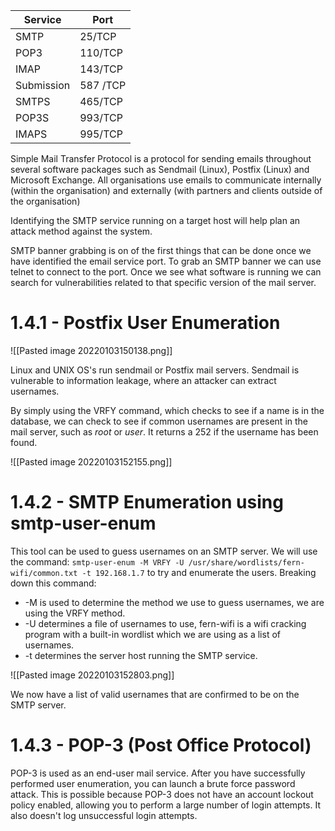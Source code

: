 | Service | Port  |
| --------| ------|
| SMTP    | 25/TCP|
| POP3    | 110/TCP| 
| IMAP    | 143/TCP| 
| Submission   | 587 /TCP| 
| SMTPS   | 465/TCP| 
| POP3S    | 993/TCP| 
| IMAPS   | 995/TCP| 
Simple Mail Transfer Protocol is a protocol for sending emails throughout several software packages such as Sendmail (Linux), Postfix (Linux) and Microsoft Exchange. All organisations use emails to communicate internally (within the organisation) and externally (with partners and clients outside of the organisation)

Identifying the SMTP service running on a target host will help plan an attack method against the system. 

SMTP banner grabbing is on of the first things that can be done once we have identified the email service port. To grab an SMTP banner we can use telnet to connect to the port. Once we see what software is running we can search for vulnerabilities related to that specific version of the mail server. 

# 1.4.1 - Postfix User Enumeration 

![[Pasted image 20220103150138.png]]

Linux and UNIX OS's run sendmail or Postfix mail servers. Sendmail is vulnerable to information leakage, where an attacker can extract usernames. 

By simply using the VRFY command, which checks to see if a name is in the database, we can check to see if common usernames are present in the mail server, such as <em>root</em> or <em>user</em>. It returns a 252 if the username has been found. 

![[Pasted image 20220103152155.png]]

# 1.4.2 - SMTP Enumeration using smtp-user-enum
This tool can be used to guess usernames on an SMTP server. We will use the command:  `smtp-user-enum -M VRFY -U /usr/share/wordlists/fern-
wifi/common.txt -t 192.168.1.7` to try and enumerate the users. Breaking down this command: 
- -M is used to determine the method we use to guess usernames, we are using the VRFY method.
-  -U determines a file of usernames to use, fern-wifi is a wifi cracking program with a built-in wordlist which we are using as a list of usernames. 
-  -t determines the server host running the SMTP service. 

![[Pasted image 20220103152803.png]]

We now have a list of valid usernames that are confirmed to be on the SMTP server.

# 1.4.3 - POP-3 (Post Office Protocol)
POP-3 is used as an end-user mail service. After you have successfully performed user enumeration, you can launch a brute force password attack. This is possible because POP-3 does not have an account lockout policy enabled, allowing you to perform a large number of login attempts. It also doesn't log unsuccessful login attempts.
